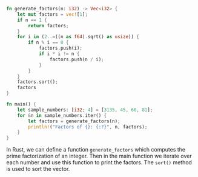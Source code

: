 ```rust
fn generate_factors(n: i32) -> Vec<i32> {
    let mut factors = vec![1];
    if n == 1 {
        return factors;
    }
    for i in (2..=((n as f64).sqrt() as usize)) {
        if n % i == 0 {
            factors.push(i);
            if i * i != n {
                factors.push(n / i);
            }
        }
    }
    factors.sort();
    factors
}

fn main() {
    let sample_numbers: [i32; 4] = [3135, 45, 60, 81];
    for &n in sample_numbers.iter() {
        let factors = generate_factors(n);
        println!("Factors of {}: {:?}", n, factors);
    }
}
```
In Rust, we can define a function `generate_factors` which computes the prime factorization of an integer. Then in the main function we iterate over each number and use this function to print the factors. The `sort()` method is used to sort the vector.
